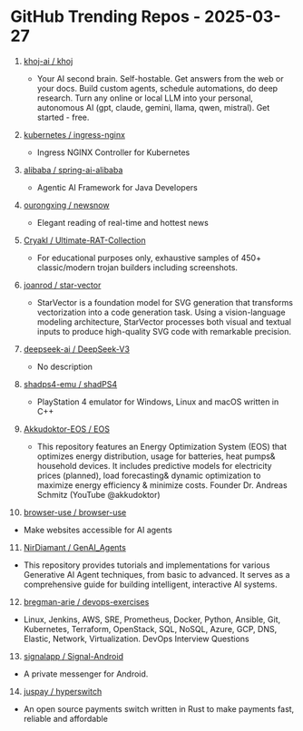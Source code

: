 # GitHub Trending Repos - 2025-03-27

1. [khoj-ai /    khoj](https://github.com/khoj-ai/khoj)
   - Your AI second brain. Self-hostable. Get answers from the web or your docs. Build custom agents, schedule automations, do deep research. Turn any online or local LLM into your personal, autonomous AI (gpt, claude, gemini, llama, qwen, mistral). Get started - free.

2. [kubernetes /    ingress-nginx](https://github.com/kubernetes/ingress-nginx)
   - Ingress NGINX Controller for Kubernetes

3. [alibaba /    spring-ai-alibaba](https://github.com/alibaba/spring-ai-alibaba)
   - Agentic AI Framework for Java Developers

4. [ourongxing /    newsnow](https://github.com/ourongxing/newsnow)
   - Elegant reading of real-time and hottest news

5. [Cryakl /    Ultimate-RAT-Collection](https://github.com/Cryakl/Ultimate-RAT-Collection)
   - For educational purposes only, exhaustive samples of 450+ classic/modern trojan builders including screenshots.

6. [joanrod /    star-vector](https://github.com/joanrod/star-vector)
   - StarVector is a foundation model for SVG generation that transforms vectorization into a code generation task. Using a vision-language modeling architecture, StarVector processes both visual and textual inputs to produce high-quality SVG code with remarkable precision.

7. [deepseek-ai /    DeepSeek-V3](https://github.com/deepseek-ai/DeepSeek-V3)
   - No description

8. [shadps4-emu /    shadPS4](https://github.com/shadps4-emu/shadPS4)
   - PlayStation 4 emulator for Windows, Linux and macOS written in C++

9. [Akkudoktor-EOS /    EOS](https://github.com/Akkudoktor-EOS/EOS)
   - This repository features an Energy Optimization System (EOS) that optimizes energy distribution, usage for batteries, heat pumps& household devices. It includes predictive models for electricity prices (planned), load forecasting& dynamic optimization to maximize energy efficiency & minimize costs. Founder Dr. Andreas Schmitz (YouTube @akkudoktor)

10. [browser-use /    browser-use](https://github.com/browser-use/browser-use)
   - Make websites accessible for AI agents

11. [NirDiamant /    GenAI_Agents](https://github.com/NirDiamant/GenAI_Agents)
   - This repository provides tutorials and implementations for various Generative AI Agent techniques, from basic to advanced. It serves as a comprehensive guide for building intelligent, interactive AI systems.

12. [bregman-arie /    devops-exercises](https://github.com/bregman-arie/devops-exercises)
   - Linux, Jenkins, AWS, SRE, Prometheus, Docker, Python, Ansible, Git, Kubernetes, Terraform, OpenStack, SQL, NoSQL, Azure, GCP, DNS, Elastic, Network, Virtualization. DevOps Interview Questions

13. [signalapp /    Signal-Android](https://github.com/signalapp/Signal-Android)
   - A private messenger for Android.

14. [juspay /    hyperswitch](https://github.com/juspay/hyperswitch)
   - An open source payments switch written in Rust to make payments fast, reliable and affordable

